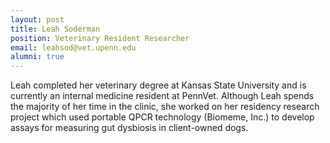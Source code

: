```yaml
---
layout: post
title: Leah Soderman
position: Veterinary Resident Researcher
email: leahsod@vet.upenn.edu
alumni: true
---
```


Leah completed her veterinary degree at Kansas State University and is currently an internal medicine resident at PennVet.  Although Leah spends the majority of her time in the clinic, she worked on her residency research project which used portable QPCR technology (Biomeme, Inc.) to develop assays for measuring gut dysbiosis in client-owned dogs.